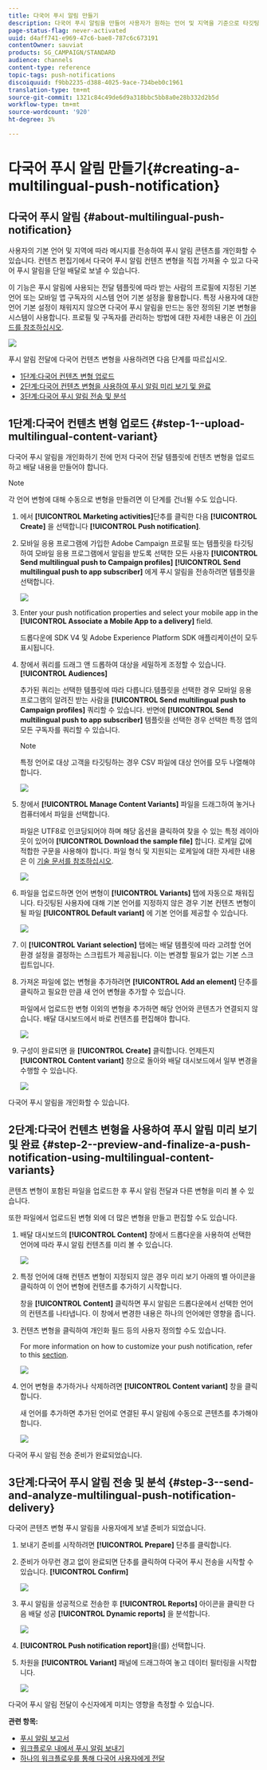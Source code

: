 ```yaml
---
title: 다국어 푸시 알림 만들기
description: 다국어 푸시 알림을 만들어 사용자가 원하는 언어 및 지역을 기준으로 타깃팅할 수 있습니다.
page-status-flag: never-activated
uuid: d4aff741-e969-47c6-bae8-787c6c673191
contentOwner: sauviat
products: SG_CAMPAIGN/STANDARD
audience: channels
content-type: reference
topic-tags: push-notifications
discoiquuid: f9bb2235-d388-4025-9ace-734beb0c1961
translation-type: tm+mt
source-git-commit: 1321c84c49de6d9a318bbc5bb8a0e28b332d2b5d
workflow-type: tm+mt
source-wordcount: '920'
ht-degree: 3%

---
```



# 다국어 푸시 알림 만들기{#creating-a-multilingual-push-notification}

## 다국어 푸시 알림 {#about-multilingual-push-notification}

사용자의 기본 언어 및 지역에 따라 메시지를 전송하여 푸시 알림 콘텐츠를 개인화할 수 있습니다. 컨텐츠 편집기에서 다국어 푸시 알림 컨텐츠 변형을 직접 가져올 수 있고 다국어 푸시 알림을 단일 배달로 보낼 수 있습니다.

이 기능은 푸시 알림에 사용되는 전달 템플릿에 따라 받는 사람의 프로필에 지정된 기본 언어 또는 모바일 앱 구독자의 시스템 언어 기본 설정을 활용합니다. 특정 사용자에 대한 언어 기본 설정이 채워지지 않으면 다국어 푸시 알림을 만드는 동안 정의된 기본 변형을 시스템이 사용합니다. 프로필 및 구독자를 관리하는 방법에 대한 자세한 내용은 이 [가이드를 참조하십시오](../../audiences/using/get-started-profiles-and-audiences.md).

![](assets/multivariant_push_1.png)

푸시 알림 전달에 다국어 컨텐츠 변형을 사용하려면 다음 단계를 따르십시오.

* [1단계:다국어 컨텐츠 변형 업로드](#step-1--upload-multilingual-content-variant)
* [2단계:다국어 컨텐츠 변형을 사용하여 푸시 알림 미리 보기 및 완료](#step-2--preview-and-finalize-a-push-notification-using-multilingual-content-variants)
* [3단계:다국어 푸시 알림 전송 및 분석](#step-3--send-and-analyze-multilingual-push-notification-delivery)

## 1단계:다국어 컨텐츠 변형 업로드 {#step-1--upload-multilingual-content-variant}

다국어 푸시 알림을 개인화하기 전에 먼저 다국어 전달 템플릿에 컨텐츠 변형을 업로드하고 배달 내용을 만들어야 합니다.

>[!NOTE]
>
>각 언어 변형에 대해 수동으로 변형을 만들려면 이 단계를 건너뛸 수도 있습니다.

1. 에서 **[!UICONTROL Marketing activities]**&#x200B;단추를 클릭한 다음 **[!UICONTROL Create]** 을 선택합니다 **[!UICONTROL Push notification]**.
1. 모바일 응용 프로그램에 가입한 Adobe Campaign 프로필 또는 템플릿을 타깃팅하여 모바일 응용 프로그램에서 알림을 받도록 선택한 모든 사용자 **[!UICONTROL Send multilingual push to Campaign profiles]** **[!UICONTROL Send multilingual push to app subscriber]** 에게 푸시 알림을 전송하려면 템플릿을 선택합니다.

   ![](assets/multivariant_push_2.png)

1. Enter your push notification properties and select your mobile app in the **[!UICONTROL Associate a Mobile App to a delivery]** field.

   드롭다운에 SDK V4 및 Adobe Experience Platform SDK 애플리케이션이 모두 표시됩니다.

1. 창에서 쿼리를 드래그 앤 드롭하여 대상을 세밀하게 조정할 수 있습니다. **[!UICONTROL Audiences]**

   추가된 쿼리는 선택한 템플릿에 따라 다릅니다.템플릿을 선택한 경우 모바일 응용 프로그램의 알려진 받는 사람을 **[!UICONTROL Send multilingual push to Campaign profiles]** 쿼리할 수 있습니다. 반면에 **[!UICONTROL Send multilingual push to app subscriber]** 템플릿을 선택한 경우 선택한 특정 앱의 모든 구독자를 쿼리할 수 있습니다.
   >[!NOTE]
   >
   >특정 언어로 대상 고객을 타깃팅하는 경우 CSV 파일에 대상 언어를 모두 나열해야 합니다.

   ![](assets/push_notif_audience.png)

1. 창에서 **[!UICONTROL Manage Content Variants]** 파일을 드래그하여 놓거나 컴퓨터에서 파일을 선택합니다.

   파일은 UTF8로 인코딩되어야 하며 해당 옵션을 클릭하여 찾을 수 있는 특정 레이아웃이 있어야 **[!UICONTROL Download the sample file]** 합니다. 로케일 값에 적합한 구문을 사용해야 합니다. 파일 형식 및 지원되는 로케일에 대한 자세한 내용은 이 [기술 문서를 참조하십시오](https://docs.adobe.com/content/help/ko-KR/campaign-standard/using/communication-channels/push-notifications/generating-csv-multilingual-push.html).

   ![](assets/multivariant_push_4.png)

1. 파일을 업로드하면 언어 변형이 **[!UICONTROL Variants]** 탭에 자동으로 채워집니다. 타깃팅된 사용자에 대해 기본 언어를 지정하지 않은 경우 기본 컨텐츠 변형이 될 파일 **[!UICONTROL Default variant]** 에 기본 언어를 제공할 수 있습니다.

   ![](assets/multivariant_push_5.png)

1. 이 **[!UICONTROL Variant selection]** 탭에는 배달 템플릿에 따라 고려할 언어 환경 설정을 결정하는 스크립트가 제공됩니다. 이는 변경할 필요가 없는 기본 스크립트입니다.
1. 가져온 파일에 없는 변형을 추가하려면 **[!UICONTROL Add an element]** 단추를 클릭하고 필요한 만큼 새 언어 변형을 추가할 수 있습니다.

   파일에서 업로드한 변형 이외의 변형을 추가하면 해당 언어와 콘텐츠가 연결되지 않습니다. 배달 대시보드에서 바로 컨텐츠를 편집해야 합니다.

   ![](assets/multivariant_push_6.png)

1. 구성이 완료되면 을 **[!UICONTROL Create]** 클릭합니다. 언제든지 **[!UICONTROL Content variant]** 창으로 돌아와 배달 대시보드에서 일부 변경을 수행할 수 있습니다.

   ![](assets/multivariant_push_8.png)

다국어 푸시 알림을 개인화할 수 있습니다.

## 2단계:다국어 컨텐츠 변형을 사용하여 푸시 알림 미리 보기 및 완료 {#step-2--preview-and-finalize-a-push-notification-using-multilingual-content-variants}

콘텐츠 변형이 포함된 파일을 업로드한 후 푸시 알림 전달과 다른 변형을 미리 볼 수 있습니다.

또한 파일에서 업로드된 변형 외에 더 많은 변형을 만들고 편집할 수도 있습니다.

1. 배달 대시보드의 **[!UICONTROL Content]** 창에서 드롭다운을 사용하여 선택한 언어에 따라 푸시 알림 컨텐츠를 미리 볼 수 있습니다.

   ![](assets/multivariant_push_7.png)

1. 특정 언어에 대해 컨텐츠 변형이 지정되지 않은 경우 미리 보기 아래의 벨 아이콘을 클릭하여 이 언어 변형에 컨텐츠를 추가하기 시작합니다.

   창을 **[!UICONTROL Content]** 클릭하면 푸시 알림은 드롭다운에서 선택한 언어의 컨텐츠를 나타냅니다. 이 창에서 변경한 내용은 하나의 언어에만 영향을 줍니다.

1. 컨텐츠 변형을 클릭하여 개인화 필드 등의 사용자 정의할 수도 있습니다.

   For more information on how to customize your push notification, refer to this [section](../../channels/using/customizing-a-push-notification.md).

   ![](assets/multivariant_push_9.png)

1. 언어 변형을 추가하거나 삭제하려면 **[!UICONTROL Content variant]** 창을 클릭합니다.

   새 언어를 추가하면 추가된 언어로 연결된 푸시 알림에 수동으로 콘텐츠를 추가해야 합니다.

   ![](assets/multivariant_push_10.png)

다국어 푸시 알림 전송 준비가 완료되었습니다.

## 3단계:다국어 푸시 알림 전송 및 분석 {#step-3--send-and-analyze-multilingual-push-notification-delivery}

다국어 콘텐츠 변형 푸시 알림을 사용자에게 보낼 준비가 되었습니다.

1. 보내기 준비를 시작하려면 **[!UICONTROL Prepare]** 단추를 클릭합니다.
1. 준비가 아무런 경고 없이 완료되면 단추를 클릭하여 다국어 푸시 전송을 시작할 수 있습니다. **[!UICONTROL Confirm]**

   ![](assets/multivariant_push_12.png)

1. 푸시 알림을 성공적으로 전송한 후 **[!UICONTROL Reports]** 아이콘을 클릭한 다음 배달 성공 **[!UICONTROL Dynamic reports]** 을 분석합니다.

   ![](assets/multivariant_push_13.png)

1. **[!UICONTROL Push notification report]**&#x200B;을(를) 선택합니다.
1. 차원을 **[!UICONTROL Variant]** 패널에 드래그하여 놓고 데이터 필터링을 시작합니다.

   ![](assets/multivariant_push_11.png)

다국어 푸시 알림 전달이 수신자에게 미치는 영향을 측정할 수 있습니다.

**관련 항목:**

* [푸시 알림 보고서](../../reporting/using/push-notification-report.md)
* [워크플로우 내에서 푸시 알림 보내기](../../automating/using/push-notification-delivery.md)
* [하나의 워크플로우를 통해 다국어 사용자에게 전달](https://helpx.adobe.com/kr/campaign/kb/simplify-campaign-management.html#Engageyourcustomersateverystep)
